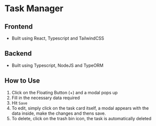 # Task Manager 

## Frontend
- Built using React, Typescript and TailwindCSS

## Backend
- Built using Typescript, NodeJS and TypeORM

## How to Use
1. Click on the Floating Button (+) and a modal pops up
2. Fill in the necessary data required
3. Hit `Save`
4. To edit, simply click on the task card itself, a modal appears with the data inside, make the changes and thens save.
5. To delete, click on the trash bin icon, the task is automatically deleted
